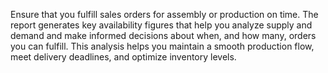 Ensure that you fulfill sales orders for assembly or production on time. The report generates key availability figures that help you analyze supply and demand and make informed decisions about when, and how many, orders you can fulfill. This analysis helps you maintain a smooth production flow, meet delivery deadlines, and optimize inventory levels.

